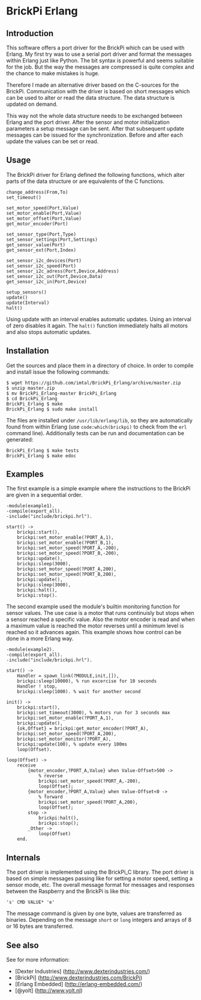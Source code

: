 BrickPi Erlang
========

Introduction
--------
This software offers a port driver for the BrickPi which can be used with Erlang. My first try was to use a serial port driver and format the messages within Erlang just like Python. The bit syntax is powerful and seems suitable for the job. But the way the messages are compressed is quite complex and the chance to make mistakes is huge.

Therefore I made an alternative driver based on the C-sources for the BrickPi. Communication with the driver is based on short messages which can be used to alter or read the data structure. The data structure is updated on demand.

This way not the whole data structure needs to be exchanged between Erlang and the port driver. After the sensor and motor initialization parameters a setup message can be sent. After that subsequent update messages can be issued for  the synchronization. Before and after each update the values can be set or read.

Usage
-----
The BrickPi driver for Erlang defined the following functions, which alter parts of the data structure or are equivalents of the C functions.

    change_address(From,To)
    set_timeout()

    set_motor_speed(Port,Value)
    set_motor_enable(Port,Value)
    set_motor_offset(Port,Value)
    get_motor_encoder(Port)

    set_sensor_type(Port,Type)
    set_sensor_settings(Port,Settings)
    get_sensor_value(Port)
    get_sensor_ext(Port,Index)

    set_sensor_i2c_devices(Port)
    set_sensor_i2c_speed(Port)
    set_sensor_i2c_adress(Port,Device,Address)
    set_sensor_i2c_out(Port,Device,Data)
    get_sensor_i2c_in(Port,Device)

    setup_sensors()
    update()
    update(Interval)
    halt()

Using update with an interval enables automatic updates. Using an interval of zero disables it again. The `halt()` function immediately halts all motors and also stops automatic updates.

Installation
--------
Get the sources and place them in a directory of choice. In order to compile and install issue the following commands:

    $ wget https://github.com/imtal/BrickPi_Erlang/archive/master.zip
    $ unzip master.zip
    $ mv BrickPi_Erlang-master BrickPi_Erlang
    $ cd BrickPi_Erlang
    BrickPi_Erlang $ make
    BrickPi_Erlang $ sudo make install

The files are installed under `/usr/lib/erlang/lib`, so they are automatically found from within Erlang (use `code:which(brickpi)` to check from the `erl` command line). Additionally tests can be run and documentation can be generated:

    BrickPi_Erlang $ make tests
    BrickPi_Erlang $ make edoc

Examples
--------
The first example is a simple example where the instructions to the BrickPi are given in a sequential order.

    -module(example1).
    -compile(export_all).
    -include("include/brickpi.hrl").

    start() ->
        brickpi:start(),
        brickpi:set_motor_enable(?PORT_A,1),
        brickpi:set_motor_enable(?PORT_B,1),
        brickpi:set_motor_speed(?PORT_A,-200),
        brickpi:set_motor_speed(?PORT_B,-200),
        brickpi:update(),
        brickpi:sleep(3000),
        brickpi:set_motor_speed(?PORT_A,200),
        brickpi:set_motor_speed(?PORT_B,200),
        brickpi:update(),
        brickpi:sleep(3000),
        brickpi:halt(),
        brickpi:stop().

The second example used the module's builtin monitoring function for sensor values. The use case is a motor that runs continuisly but stops when a sensor reached a specific value. Also the motor encoder is read and when a maximum value is reached the motor reverses until a minimum level is reached so it advances again. This example shows how control can be done in a more Erlang way.

    -module(example2).
    -compile(export_all).
    -include("include/brickpi.hrl").

    start() ->
        Handler = spawn_link(?MODULE,init,[]),
        brickpi:sleep(10000), % run excercise for 10 seconds
        Handler ! stop,
        brickpi:sleep(1000). % wait for another second

    init() ->
        brickpi:start(),
        brickpi:set_timeout(3000), % motors run for 3 seconds max
        brickpi:set_motor_enable(?PORT_A,1),
        brickpi:update(),
        {ok,Offset} = brickpi:get_motor_encoder(?PORT_A),
        brickpi:set_motor_speed(?PORT_A,200),
        brickpi:set_motor_monitor(?PORT_A),
        brickpi:update(100), % update every 100ms
        loop(Offset).

    loop(Offset) ->
        receive
            {motor_encoder,?PORT_A,Value} when Value-Offset>500 ->
                % reverse
                brickpi:set_motor_speed(?PORT_A,-200),
                loop(Offset);
            {motor_encoder,?PORT_A,Value} when Value-Offset<0 ->
                % forward
                brickpi:set_motor_speed(?PORT_A,200),
                loop(Offset);
            stop ->
                brickpi:halt(),
                brickpi:stop();
            _Other ->
                loop(Offset)
        end.

Internals
--------
The port driver is implemented using the BrickPi_C library. The port driver is based on simple messages passing like for setting a motor speed, setting a sensor mode, etc. The overall message format for messages and responses between the Raspberry and the BrickPi is like this:

    's' CMD VALUE* 'e'

The message command is given by one byte, values are transferred as binaries. Depending on the message `short` or `long` integers and arrays of 8 or 16 bytes are transferred.


See also
--------
See for more information:
* [Dexter Industries] (http://www.dexterindustries.com/)
* [BrickPi] (http://www.dexterindustries.com/BrickPi)
* [Erlang Embedded] (http://erlang-embedded.com/)
* [@yolt] (http://www.yolt.nl)
